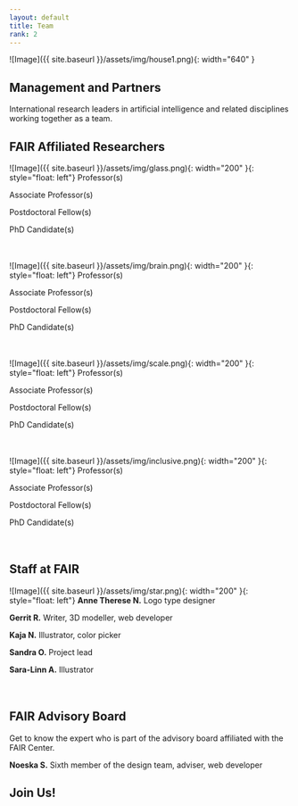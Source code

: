 ```yaml
---
layout: default
title: Team
rank: 2
---
```


![Image]({{ site.baseurl }}/assets/img/house1.png){: width="640" }

## Management and Partners
International research leaders in artificial intelligence and related disciplines working together as a team.

## FAIR Affiliated Researchers
![Image]({{ site.baseurl }}/assets/img/glass.png){: width="200" }{: style="float: left"} 
Professor(s)

Associate Professor(s)

Postdoctoral Fellow(s)

PhD Candidate(s)
<br><br><br>

![Image]({{ site.baseurl }}/assets/img/brain.png){: width="200" }{: style="float: left"} 
Professor(s)

Associate Professor(s)

Postdoctoral Fellow(s)

PhD Candidate(s)
<br><br><br>

![Image]({{ site.baseurl }}/assets/img/scale.png){: width="200" }{: style="float: left"} 
Professor(s)

Associate Professor(s)

Postdoctoral Fellow(s)

PhD Candidate(s)
<br><br><br>

![Image]({{ site.baseurl }}/assets/img/inclusive.png){: width="200" }{: style="float: left"} 
Professor(s)

Associate Professor(s)

Postdoctoral Fellow(s)

PhD Candidate(s)
<br><br><br>

## Staff at FAIR
![Image]({{ site.baseurl }}/assets/img/star.png){: width="200" }{: style="float: left"} 
**Anne Therese N.**
Logo type designer

**Gerrit R.**
Writer, 3D modeller, web developer

**Kaja N.**
Illustrator, color picker

**Sandra O.**
Project lead

**Sara-Linn A.**
Illustrator
<br><br><br>

## FAIR Advisory Board
Get to know the expert who is part of the advisory board affiliated with the FAIR Center.

**Noeska S.**
Sixth member of the design team, adviser, web developer

## Join Us!
